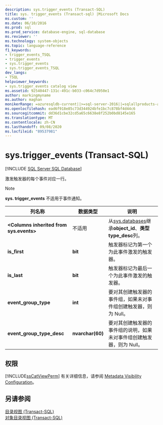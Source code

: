 ```yaml
---
description: sys.trigger_events (Transact-SQL)
title: sys. trigger_events (Transact-sql) |Microsoft Docs
ms.custom: ''
ms.date: 06/10/2016
ms.prod: sql
ms.prod_service: database-engine, sql-database
ms.reviewer: ''
ms.technology: system-objects
ms.topic: language-reference
f1_keywords:
- trigger_events_TSQL
- trigger_events
- sys.trigger_events
- sys.trigger_events_TSQL
dev_langs:
- TSQL
helpviewer_keywords:
- sys.trigger_events catalog view
ms.assetid: 92540447-131c-491c-b033-c064c7d950e1
author: markingmyname
ms.author: maghan
monikerRange: =azuresqldb-current||>=sql-server-2016||=sqlallproducts-allversions||>=sql-server-linux-2017||=azuresqldb-mi-current
ms.openlocfilehash: ead6f918e85c73d344924bfe1bc7c878bf4d44c6
ms.sourcegitcommit: dd36d1cbe32cd5a65c6638e8f252b0bd8145e165
ms.translationtype: MT
ms.contentlocale: zh-CN
ms.lasthandoff: 09/08/2020
ms.locfileid: "89537981"
---
```

# <a name="systrigger_events-transact-sql"></a>sys.trigger_events (Transact-SQL)
[!INCLUDE [SQL Server SQL Database](../../includes/applies-to-version/sql-asdb.md)]

  激发触发器的每个事件对应一行。  
  
> [!NOTE]  
>  **sys. trigger_events** 不适用于事件通知。  
  
|列名称|数据类型|说明|  
|-----------------|---------------|-----------------|  
|**\<Columns inherited from sys.events>**|不适用|从[sys.databases](../../relational-databases/system-catalog-views/sys-events-transact-sql.md)继承**object_id**、**类型** **type_desc**列。|  
|**is_first**|**bit**|触发器标记为第一个为此事件激发的触发器。|  
|**is_last**|**bit**|触发器标记为最后一个为此事件激发的触发器。|  
|**event_group_type**|**int**|要对其创建触发器的事件组，如果未对事件组创建触发器，则为 Null。|  
|**event_group_type_desc**|**nvarchar(60)**|要对其创建触发器的事件组的说明，如果未对事件组创建触发器，则为 Null。|  
  
## <a name="permissions"></a>权限  
 [!INCLUDE[ssCatViewPerm](../../includes/sscatviewperm-md.md)] 有关详细信息，请参阅 [Metadata Visibility Configuration](../../relational-databases/security/metadata-visibility-configuration.md)。  
  
## <a name="see-also"></a>另请参阅  
 [目录视图 (Transact-SQL)](../../relational-databases/system-catalog-views/catalog-views-transact-sql.md)   
 [对象目录视图 (Transact-SQL)](../../relational-databases/system-catalog-views/object-catalog-views-transact-sql.md)  
  
  

